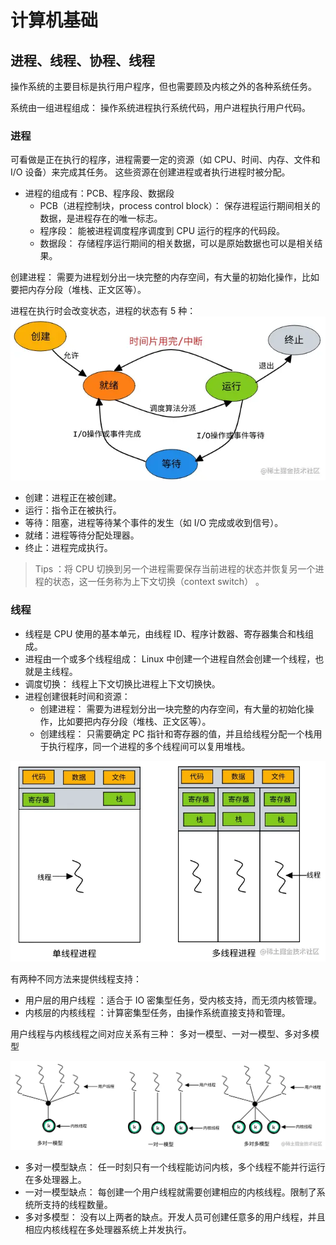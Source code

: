 # 计算机基础

## 进程、线程、协程、线程

操作系统的主要目标是执行用户程序，但也需要顾及内核之外的各种系统任务。

系统由一组进程组成： 操作系统进程执行系统代码，用户进程执行用户代码。

### 进程

可看做是正在执行的程序，进程需要一定的资源（如 CPU、时间、内存、文件和 I/O 设备）来完成其任务。 这些资源在创建进程或者执行进程时被分配。

- 进程的组成有：PCB、程序段、数据段
  - PCB（进程控制块，process control block）： 保存进程运行期间相关的数据，是进程存在的唯一标志。
  - 程序段： 能被进程调度程序调度到 CPU 运行的程序的代码段。
  - 数据段： 存储程序运行期间的相关数据，可以是原始数据也可以是相关结果。

创建进程： 需要为进程划分出一块完整的内存空间，有大量的初始化操作，比如要把内存分段（堆栈、正文区等）。

进程在执行时会改变状态，进程的状态有 5 种：
![](./imgs/%E8%BF%9B%E7%A8%8B.png)

- 创建：进程正在被创建。
- 运行：指令正在被执行。
- 等待：阻塞，进程等待某个事件的发生（如 I/O 完成或收到信号）。
- 就绪：进程等待分配处理器。
- 终止：进程完成执行。

> Tips ：将 CPU 切换到另一个进程需要保存当前进程的状态并恢复另一个进程的状态，这一任务称为上下文切换（context switch） 。

### 线程

- 线程是 CPU 使用的基本单元，由线程 ID、程序计数器、寄存器集合和栈组成。
- 进程由一个或多个线程组成： Linux 中创建一个进程自然会创建一个线程，也就是主线程。
- 调度切换： 线程上下文切换比进程上下文切换快。
- 进程创建很耗时间和资源：
  - 创建进程： 需要为进程划分出一块完整的内存空间，有大量的初始化操作，比如要把内存分段（堆栈、正文区等）。
  - 创建线程： 只需要确定 PC 指针和寄存器的值，并且给线程分配一个栈用于执行程序，同一个进程的多个线程间可以复用堆栈。

![](./imgs/线程.png)

有两种不同方法来提供线程支持：

- 用户层的用户线程 ：适合于 IO 密集型任务，受内核支持，而无须内核管理。
- 内核层的内核线程 ：计算密集型任务，由操作系统直接支持和管理。

用户线程与内核线程之间对应关系有三种： 多对一模型、一对一模型、多对多模型

![](./imgs/线程对应关系.png)

- 多对一模型缺点： 任一时刻只有一个线程能访问内核，多个线程不能并行运行在多处理器上。
- 一对一模型缺点： 每创建一个用户线程就需要创建相应的内核线程。限制了系统所支持的线程数量。
- 多对多模型： 没有以上两者的缺点。开发人员可创建任意多的用户线程，并且相应内核线程在多处理器系统上并发执行。
